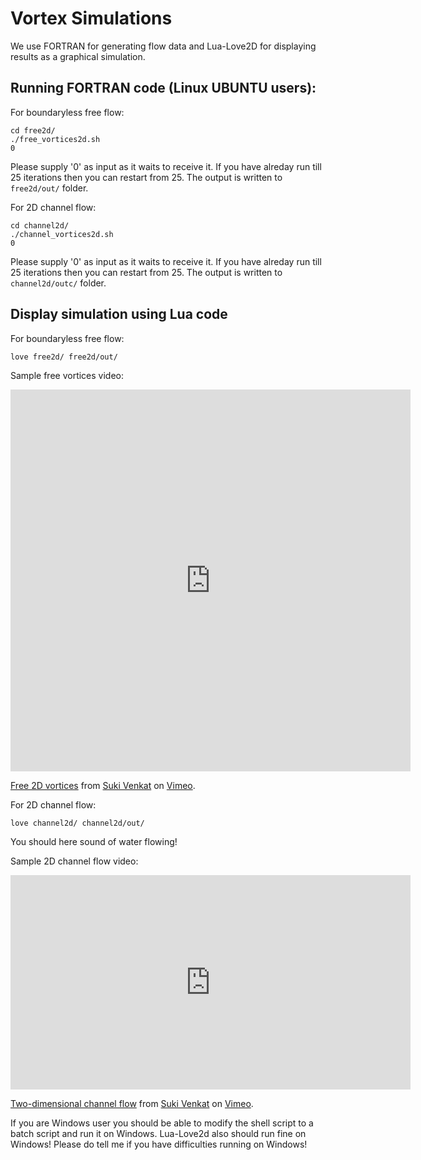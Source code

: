 # Vortex Simulations

We use FORTRAN for generating flow data and Lua-Love2D for displaying results as a graphical simulation. 

## Running FORTRAN code (Linux UBUNTU users):

For boundaryless free flow:

```
cd free2d/
./free_vortices2d.sh
0
```

Please supply '0' as input as it waits to receive it.
If you have alreday run till 25 iterations then you can restart from 25.
The output is written to `free2d/out/` folder.


For 2D channel flow:

```
cd channel2d/
./channel_vortices2d.sh
0
```

Please supply '0' as input as it waits to receive it.
If you have alreday run till 25 iterations then you can restart from 25.
The output is written to `channel2d/outc/` folder.


## Display simulation using **Lua** code

For boundaryless free flow:
```
love free2d/ free2d/out/
```

Sample free vortices video:

<iframe src="https://player.vimeo.com/video/922070885?h=2740182568" width="640" height="611" frameborder="0" allow="autoplay; fullscreen; picture-in-picture" allowfullscreen></iframe>
<p><a href="https://vimeo.com/922070885">Free 2D vortices</a> from <a href="https://vimeo.com/user53969361">Suki Venkat</a> on <a href="https://vimeo.com">Vimeo</a>.</p>

For 2D channel flow:
```
love channel2d/ channel2d/out/
```

You should here sound of water flowing!

Sample 2D channel flow video:

<iframe src="https://player.vimeo.com/video/922081441?h=03164383d1" width="640" height="343" frameborder="0" allow="autoplay; fullscreen; picture-in-picture" allowfullscreen></iframe>
<p><a href="https://vimeo.com/922081441">Two-dimensional channel flow</a> from <a href="https://vimeo.com/user53969361">Suki Venkat</a> on <a href="https://vimeo.com">Vimeo</a>.</p>


If you are Windows user you should be able to modify the shell script to a batch script and run it on Windows. Lua-Love2d also should run fine on Windows!
Please do tell me if you have difficulties running on Windows!
